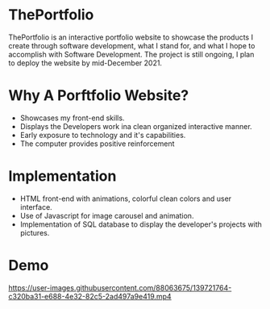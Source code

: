 # ThePortfolio

ThePortfolio is an interactive portfolio website to showcase the products I create through software development, what I stand for, and what I hope to accomplish with Software Development. The project is still ongoing, I plan to deploy the website by mid-December 2021. 

# Why A Porftfolio Website?
* Showcases my front-end skills.
* Displays the Developers work ina  clean organized interactive manner.
* Early exposure to technology and it's capabilities.
* The computer provides positive reinforcement

# Implementation
* HTML front-end with animations, colorful clean colors and user interface.
* Use of Javascript for image carousel and animation.
* Implementation of SQL database to display the developer's projects with pictures.

# Demo

https://user-images.githubusercontent.com/88063675/139721764-c320ba31-e688-4e32-82c5-2ad497a9e419.mp4
